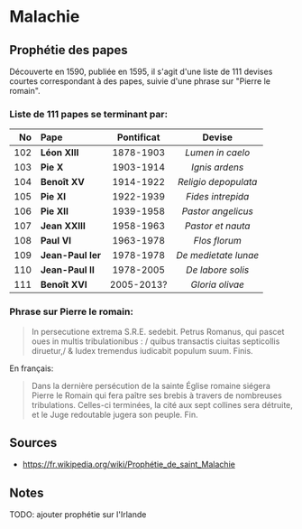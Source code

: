 # Malachie

## Prophétie des papes

Découverte en 1590, publiée en 1595, il s'agit d'une liste de 111 devises courtes correspondant à des papes, suivie d'une phrase sur "Pierre le romain".

### Liste de 111 papes se terminant par:

No |Pape|Pontificat|Devise
--:|:---|:--------:|:----:
102|**Léon XIII**|1878-1903|_Lumen in caelo_
103|**Pie X**|1903-1914|_Ignis ardens_
104|**Benoît XV**|1914-1922|_Religio depopulata_
105|**Pie XI**|1922-1939|_Fides intrepida_
106|**Pie XII**|1939-1958|_Pastor angelicus_
107|**Jean XXIII**|1958-1963|_Pastor et nauta_
108|**Paul VI**|1963-1978|_Flos florum_
109|**Jean-Paul Ier**|1978-1978|_De medietate lunae_
110|**Jean-Paul II**|1978-2005|_De labore solis_
111|**Benoît XVI**|2005-2013?|_Gloria olivae_

### Phrase sur Pierre le romain:

> In persecutione extrema S.R.E. sedebit. Petrus Romanus, qui pascet oues in multis tribulationibus : / quibus transactis ciuitas septicollis diruetur,/ & Iudex tremendus iudicabit populum suum. Finis.

En français:

> Dans la dernière persécution de la sainte Église romaine siégera Pierre le Romain qui fera paître ses brebis à travers de nombreuses tribulations. Celles-ci terminées, la cité aux sept collines sera détruite, et le Juge redoutable jugera son peuple. Fin.

## Sources

* https://fr.wikipedia.org/wiki/Prophétie_de_saint_Malachie

## Notes

TODO: ajouter prophétie sur l'Irlande